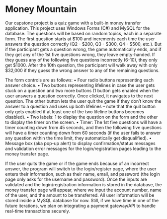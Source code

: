 # Money Mountain
Our capstone project is a quiz game with a built-in money transfer application. This project uses Windows Forms (C#) and MySQL for the database. The questions will be based on random topics, each in a separate form. The first question starts at $100 and increments each time the user answers the question correctly (Q2 - $200, Q3 - $300, Q4 - $500, etc.). But if the participant gets a question wrong, the game automatically ends, and if they get any of the 1st five questions wrong, they leave empty-handed. If they guess any of the following five questions incorrectly (6-10), they only get $1000. After the 10th question, the participant will walk away with only $32,000 if they guess the wrong answer to any of the remaining questions.

The form controls are as follows: 
•	Four radio buttons representing each answer choice.
•	Two buttons representing lifelines in case the user gets stuck on a question and two more buttons (1 button gets enabled when the user answers a question correctly. Once clicked, it navigates to the next question. The other button lets the user quit the game if they don’t know the answer to a question and uses up both lifelines – note that the quit button only gets enabled if at least one of the two lifeline buttons becomes disabled).
•	Two labels: 1 to display the question on the form and the other to display the timer on the screen.
•	Timer: The 1st five questions will have a timer counting down from 45 seconds, and then the following five questions will have a timer counting down from 60 seconds (if the user fails to answer any question within the time limit, they automatically get disqualified). 
•	Message box (aka pop-up alert) to display confirmation/status messages and validation error messages for the login/registration pages leading to the money transfer page.

If the user quits the game or if the game ends because of an incorrect answer, the program will switch to the login/register page, where the user enters their information, such as their name, email, and password (the login page only asks for the username and password). Once the inputs are validated and the login/registration information is stored in the database, the money transfer page will appear, where we input the account number, name of the user, and the amount to be transferred. All user information will be stored inside a MySQL database for now. Still, if we have time in one of the future iterations, we plan on integrating a payment gateway/API to handle real-time transactions securely. 
